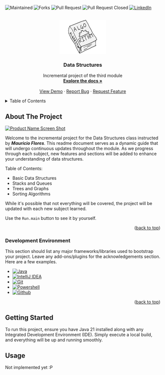 <a name="readme-top"></a>
![Maintained][Maintained-shield]
![Forks][Forks-shield]
![Pull Request][PullRequest-shield]
![Pull Request Closed][PullRequestclosed-shield]
[![LinkedIn][linkedin-shield]][linkedin-url]

<!-- PROJECT LOGO -->
<br />
<div align="center">
  <a href="https://github.com/NicoZela23/datastructure-nicolas">
    <img src="images/logo.png" alt="Logo" width="150" height="110">
  </a>

<h3 align="center">Data Structures</h3>

  <p align="center">
    Incremental project of the third module 
    <br />
    <a href="https://github.com/NicoZela23/datastructure-nicolas"><strong>Explore the docs »</strong></a>
    <br />
    <br />
    <a href="https://github.com/NicoZela23/datastructure-nicolas">View Demo</a>
    ·
    <a href="https://github.com/NicoZela23/datastructure-nicolas/issues">Report Bug</a>
    ·
    <a href="https://github.com/NicoZela23/datastructure-nicolas/issues">Request Feature</a>
  </p>
</div>

<!-- TABLE OF CONTENTS -->
<details>
  <summary>Table of Contents</summary>
  <ol>
    <li>
      <a href="#about-the-project">About The Project</a>
      <ul>
        <li><a href="#development-environment">Development Environment</a></li>
      </ul>
    </li>
    <li>
      <a href="#getting-started">Getting Started</a>
    </li>
    <li><a href="#usage">Usage</a></li>
  </ol>
</details>


<!-- ABOUT THE PROJECT -->
## About The Project

[![Product Name Screen Shot][product-screenshot]](https://example.com)

Welcome to the incremental project for the Data Structures class instructed by **_Mauricio Flores_**. This readme document serves as a dynamic guide that will undergo continuous updates throughout the module. As we progress through each subject, new features and sections will be added to enhance your understanding of data structures.

Table of Contents:
* Basic Data Structures
* Stacks and Queues
* Trees and Graphs
* Sorting Algorithms

While it's possible that not everything will be covered, the project will be updated with each new subject learned.

Use the `Run.main` button to see it by yourself.

<p align="right">(<a href="#readme-top">back to top</a>)</p>



### Development Environment

This section should list any major frameworks/libraries used to bootstrap your project. Leave any add-ons/plugins for the acknowledgements section. Here are a few examples.
* [![Java][Java]][Java-url]
* [![IntelliJ IDEA][IntelliJ]][IntelliJ-url]
* [![Git][Git]][Git-url]
* [![Powershell][Powershell]][Powershell-url]
* [![Github][Github]][Github-url]

<p align="right">(<a href="#readme-top">back to top</a>)</p>

<!-- GETTING STARTED -->
## Getting Started

To run this project, ensure you have Java 21 installed along with any Integrated Development Environment (IDE). Simply execute a local build, and everything will be up and running smoothly.

<!-- USAGE EXAMPLES -->
## Usage

Not implemented yet :P

[linkedin-shield]: https://img.shields.io/badge/-LinkedIn-black.svg?style=for-the-badge&logo=linkedin&colorB=555
[linkedin-url]: https://www.linkedin.com/in/nicozela/
[Maintained-shield]: https://img.shields.io/badge/Maintained%3F-yes-green.svg
[Forks-shield]: https://img.shields.io/github/forks/NicoZela23/datastructure-nicolas.svg
[PullRequest-shield]: https://img.shields.io/github/issues-pr/NicoZela23/datastructure-nicolas.svg
[PullRequestclosed-shield]: 	https://img.shields.io/github/issues-pr-closed/NicoZela23/datastructure-nicolas.svg
[product-screenshot]: images/screenshot.png
[Java]: https://img.shields.io/badge/Java-ED8B00?style=for-the-badge&logo=openjdk&logoColor=white
[Java-url]: https://www.java.com/es/
[IntelliJ]: https://img.shields.io/badge/Intellij%20Idea-000?logo=intellij-idea&style=for-the-badge
[IntelliJ-url]: https://www.jetbrains.com/idea/
[Git]: https://img.shields.io/badge/GIT-E44C30?style=for-the-badge&logo=git&logoColor=white
[Git-url]: https://git-scm.com/
[Powershell]: https://img.shields.io/badge/powershell-5391FE?style=for-the-badge&logo=powershell&logoColor=white
[Powershell-url]: https://www.microsoft.com/store/productId/9MZ1SNWT0N5D?ocid=pdpshare
[Github]: https://img.shields.io/badge/GitHub-100000?style=for-the-badge&logo=github&logoColor=white
[Github-url]: https://github.com/



